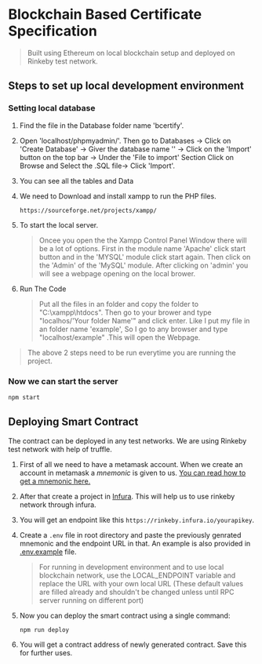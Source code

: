 # Blockchain Based Certificate Specification
>Built using Ethereum on local blockchain setup and deployed on Rinkeby test network.

## Steps to set up local development environment
### Setting local database
1. Find the file in the Database folder name 'bcertify'.
2. Open 'localhost/phpmyadmin/'. Then go to Databases -> Click on 'Create Database' -> Giver the database  name '' -> Click on the 'Import' button on the top bar -> Under the 'File to import' Section Click on Browse and Select the .SQL file-> Click 'Import'.
3. You can see all the tables and Data

1. We need to Download and install xampp to run the PHP files.

   ```
   https://sourceforge.net/projects/xampp/
   ```


2. To start the local server.

   > Oncee you open the the Xampp Control Panel Window there will be a lot of options. First in the module name 'Apache' click start button and in the 'MYSQL' module click start again. Then click on the 'Admin' of the 'MySQL' module. After clicking on 'admin' you will see a webpage opening on the local brower.
  

  
3. Run The Code
   >Put all the files in an folder and copy the folder to "C:\xampp\htdocs". Then go to your brower and type "localhos/'Your folder Name'" and click enter. Like I put my file in an folder name 'example', So I go to any browser and type "localhost/example" .This will open the Webpage.


> The above 2 steps need to be run everytime you are running the project.




### Now we can start the server

```bash
npm start
```

## Deploying Smart Contract

The contract can be deployed in any test networks. We are using Rinkeby test network with help of truffle.

1. First of all we need to have a metamask account. When we create an account in metamask a _mnemonic_ is given to us. [You can read how to get a mnemonic here.](https://support.dex.top/hc/en-us/articles/360004125614-How-to-Create-Mnemonic-Phrase-with-MetaMask-)

1. After that create a project in [Infura](https://infura.io). This will help us to use rinkeby network through infura.

1. You will get an endpoint like this `https://rinkeby.infura.io/yourapikey`.

1. Create a `.env` file in root directory and paste the previously genrated mnemonic and the endpoint URL in that. An example is also provided in [.env.example](./.env.example) file.

   > For running in development environment and to use local blockchain network, use the LOCAL_ENDPOINT variable and replace the URL with your own local URL (These default values are filled already and shouldn't be changed unless until RPC server running on different port)

1. Now you can deploy the smart contract using a single command:

   ```BASH
   npm run deploy
   ```

1. You will get a contract address of newly generated contract. Save this for further uses.

